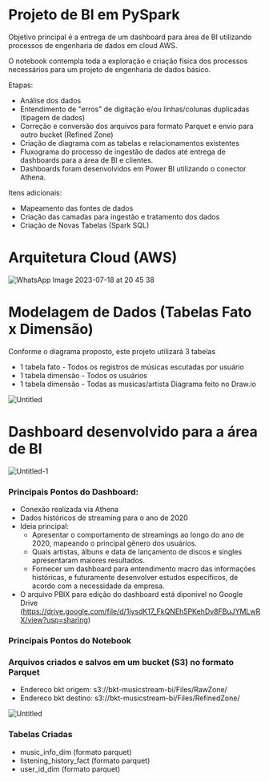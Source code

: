 # Projeto de BI em PySpark 

Objetivo principal é a entrega de um dashboard para área de BI utilizando processos de engenharia de dados em cloud AWS.

O notebook contempla toda a exploração e criação física dos processos necessários para um projeto de engenharia de dados básico.

Etapas:
- Análise dos dados
- Entendimento de "erros" de digitação e/ou linhas/colunas duplicadas (tipagem de dados)
- Correção e conversão dos arquivos para formato Parquet e envio para outro bucket (Refined Zone)
- Criação de diagrama com as tabelas e relacionamentos existentes
- Fluxograma do processo de ingestão de dados até entrega de dashboards para a área de BI e clientes.
- Dashboards foram desenvolvidos em Power BI utilizando o conector Athena.

Itens adicionais:
- Mapeamento das fontes de dados
- Criação das camadas para ingestão e tratamento dos dados
- Criação de Novas Tabelas (Spark SQL)

# Arquitetura Cloud (AWS)
![WhatsApp Image 2023-07-18 at 20 45 38](https://github.com/Igorps023/Music_Stream/assets/98396618/09293bd1-b35b-40e4-9857-46176fa57f68)


# Modelagem de Dados (Tabelas Fato x Dimensão)
Conforme o diagrama proposto, este projeto utilizará 3 tabelas
*   1 tabela fato - Todos os registros de músicas escutadas por usuário
*   1 tabela dimensão - Todos os usuários
*   1 tabela dimensão - Todas as musicas/artista
Diagrama feito no Draw.io

![Untitled](https://github.com/Igorps023/Music_Stream/assets/98396618/6d13aed3-918f-430c-9c42-b1500faf1eaf)

# Dashboard desenvolvido para a área de BI
![Untitled-1](https://github.com/Igorps023/Music_Stream/assets/98396618/b733be8d-237a-4718-ba6e-69e24dcceafe)
### Principais Pontos do Dashboard:
- Conexão realizada via Athena
- Dados históricos de streaming para o ano de 2020
- Ideia principal:
    - Apresentar o comportamento de streamings ao longo do ano de 2020, mapeando o principal gênero dos usuários.
    - Quais artistas, álbuns e data de lançamento de discos e singles apresentaram maiores resultados.
    - Fornecer um dashboard para entendimento macro das informações históricas, e futuramente desenvolver estudos específicos, de acordo com a necessidade da empresa.    
- O arquivo PBIX para edição do dashboard está diponível no Google Drive (https://drive.google.com/file/d/1jysdK17_FkQNEh5PKehDv8FBuJYMLwRX/view?usp=sharing)


### Principais Pontos do Notebook
### Arquivos criados e salvos em um bucket (S3) no formato Parquet 
- Endereco bkt origem: s3://bkt-musicstream-bi/Files/RawZone/
- Endereco bkt destino: s3://bkt-musicstream-bi/Files/RefinedZone/

![Untitled](https://github.com/Igorps023/Music_Stream/assets/98396618/b4dab70b-f9ae-4a0e-a336-36f49da7db1e)


### Tabelas Criadas
- music_info_dim (formato parquet)
- listening_history_fact (formato parquet)
- user_id_dim (formato parquet)
